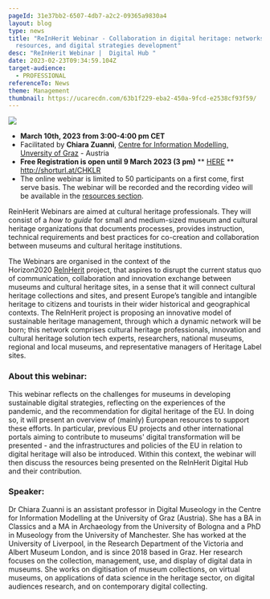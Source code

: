 ```yaml
---
pageId: 31e37bb2-6507-4db7-a2c2-09365a9830a4
layout: blog
type: news
title: "ReInHerit Webinar - Collaboration in digital heritage: networks,
  resources, and digital strategies development"
desc: "ReInHerit Webinar |  Digital Hub "
date: 2023-02-23T09:34:59.104Z
target-audience:
  - PROFESSIONAL
referenceTo: News
theme: Management
thumbnail: https://ucarecdn.com/63b1f229-eba2-450a-9fcd-e2538cf93f59/
---
```

![](https://ucarecdn.com/f3c5d0c2-859a-4761-9283-043b36fdb2d4/)

* **March 10th, 2023 from 3:00-4:00 pm CET** 
* Facilitated by **Chiara Zuanni**, [Centre for Information Modelling, Unversity of Graz](https://informationsmodellierung.uni-graz.at/en/) -  Austria
* **Free Registration is open until 9 March 2023 (3 pm)** \*\* [HERE](https://docs.google.com/forms/d/e/1FAIpQLSdTC6-TCwnlTeafBCvroLsHCnC4sCMYyktaYyGPsyS70bwb6A/viewform) \*\*\
  <http://shorturl.at/CHKLR>
* The online webinar is limited to 50 participants on a first come, first serve basis. The webinar will be recorded and the recording video will be available in the [resources section](https://reinherit-hub.eu/webinars).
 
ReinHerit Webinars are aimed at cultural heritage professionals. They will consist of a *how to guide* for small and medium-sized museum and cultural heritage organizations that documents processes, provides instruction, technical requirements and best practices for co-creation and collaboration between museums and cultural heritage institutions.

The Webinars are organised in the context of the  Horizon2020 [ReInHerit](https://www.reinherit.eu) project, that aspires to disrupt the current status quo of communication, collaboration and innovation exchange between museums and cultural heritage sites, in a sense that it will connect cultural heritage collections and sites, and present Europe’s tangible and intangible heritage to citizens and tourists in their wider historical and geographical contexts. The ReInHerit project is proposing an innovative model of sustainable heritage management, through which a dynamic network will be born; this network comprises cultural heritage professionals, innovation and cultural heritage solution tech experts, researchers, national museums, regional and local museums, and representative managers of Heritage Label sites. 

### About this webinar:

This webinar reflects on the challenges for museums in developing sustainable digital strategies, reflecting on the experiences of the pandemic, and the recommendation for digital heritage of the EU. In doing so, it will present an overview of (mainly) European resources to support these efforts. In particular, previous EU projects and other international portals aiming to contribute to museums' digital transformation will be presented - and the infrastructures and policies of the EU in relation to digital heritage will also be introduced. Within this context, the webinar will then discuss the resources being presented on the ReInHerit Digital Hub and their contribution.

### Speaker:

Dr Chiara Zuanni is an assistant professor in Digital Museology in the Centre for Information Modelling at the University of Graz (Austria). She has a BA in Classics and a MA in Archaeology from the University of Bologna and a PhD in Museology from the University of Manchester. She has worked at the University of Liverpool, in the Research Department of the Victoria and Albert Museum London, and is since 2018 based in Graz. Her research focuses on the collection, management, use, and display of digital data in museums. She works on digitisation of museum collections, on virtual museums, on applications of data science in the heritage sector, on digital audiences research, and on contemporary digital collecting.  